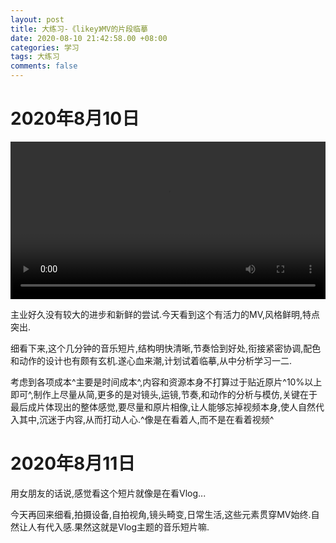 ```yaml
---
layout: post
title: 大练习-《likey》MV的片段临摹
date: 2020-08-10 21:42:58.00 +08:00
categories: 学习
tags: 大练习
comments: false
---
```


# 2020年8月10日

<video src="{{ site.video }}qq音乐-Likey-scale.mp4" width="100%" controls="controls" autoplay="autoplay"></video>

主业好久没有较大的进步和新鲜的尝试.今天看到这个有活力的MV,风格鲜明,特点突出.

细看下来,这个几分钟的音乐短片,结构明快清晰,节奏恰到好处,衔接紧密协调,配色和动作的设计也有颇有玄机.遂心血来潮,计划试着临摹,从中分析学习一二.

考虑到各项成本^主要是时间成本^,内容和资源本身不打算过于贴近原片^10%以上即可^,制作上尽量从简,更多的是对镜头,运镜,节奏,和动作的分析与模仿,关键在于最后成片体现出的整体感觉,要尽量和原片相像,让人能够忘掉视频本身,使人自然代入其中,沉迷于内容,从而打动人心.^像是在看着人,而不是在看着视频^

# 2020年8月11日

用女朋友的话说,感觉看这个短片就像是在看Vlog...

今天再回来细看,拍摄设备,自拍视角,镜头畸变,日常生活,这些元素贯穿MV始终.自然让人有代入感.果然这就是Vlog主题的音乐短片嘛.

